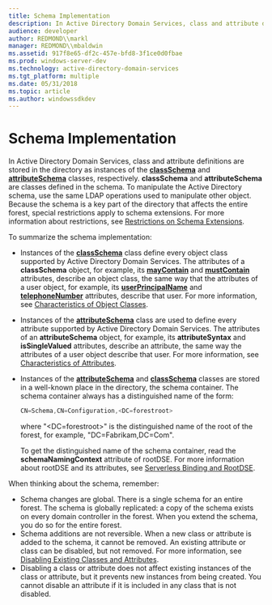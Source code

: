 ```yaml
---
title: Schema Implementation
description: In Active Directory Domain Services, class and attribute definitions are stored in the directory as instances of the classSchema and attributeSchema classes, respectively.
audience: developer
author: REDMOND\\markl
manager: REDMOND\\mbaldwin
ms.assetid: 917f8e65-df2c-457e-bfd8-3f1ce0d0fbae
ms.prod: windows-server-dev
ms.technology: active-directory-domain-services
ms.tgt_platform: multiple
ms.date: 05/31/2018
ms.topic: article
ms.author: windowssdkdev
---
```


# Schema Implementation

In Active Directory Domain Services, class and attribute definitions are stored in the directory as instances of the [**classSchema**](https://msdn.microsoft.com/library/ms680982) and [**attributeSchema**](https://msdn.microsoft.com/library/ms680969) classes, respectively. **classSchema** and **attributeSchema** are classes defined in the schema. To manipulate the Active Directory schema, use the same LDAP operations used to manipulate other object. Because the schema is a key part of the directory that affects the entire forest, special restrictions apply to schema extensions. For more information about restrictions, see [Restrictions on Schema Extensions](restrictions-on-schema-extension.md).

To summarize the schema implementation:

-   Instances of the [**classSchema**](https://msdn.microsoft.com/library/ms680982) class define every object class supported by Active Directory Domain Services. The attributes of a **classSchema** object, for example, its [**mayContain**](https://msdn.microsoft.com/library/ms677072) and [**mustContain**](https://msdn.microsoft.com/library/ms678696) attributes, describe an object class, the same way that the attributes of a user object, for example, its [**userPrincipalName**](https://msdn.microsoft.com/library/ms680857) and [**telephoneNumber**](https://msdn.microsoft.com/library/ms680027) attributes, describe that user. For more information, see [Characteristics of Object Classes](characteristics-of-object-classes.md).
-   Instances of the [**attributeSchema**](https://msdn.microsoft.com/library/ms680969) class are used to define every attribute supported by Active Directory Domain Services. The attributes of an **attributeSchema** object, for example, its **attributeSyntax** and **isSingleValued** attributes, describe an attribute, the same way the attributes of a user object describe that user. For more information, see [Characteristics of Attributes](characteristics-of-attributes.md).
-   Instances of the [**attributeSchema**](https://msdn.microsoft.com/library/ms680969) and [**classSchema**](https://msdn.microsoft.com/library/ms680982) classes are stored in a well-known place in the directory, the schema container. The schema container always has a distinguished name of the form:

    ```C++
    CN=Schema,CN=Configuration,<DC=forestroot>
    ```

    

    where "&lt;DC=forestroot&gt;" is the distinguished name of the root of the forest, for example, "DC=Fabrikam,DC=Com".

    To get the distinguished name of the schema container, read the **schemaNamingContext** attribute of rootDSE. For more information about rootDSE and its attributes, see [Serverless Binding and RootDSE](serverless-binding-and-rootdse.md).

When thinking about the schema, remember:

-   Schema changes are global. There is a single schema for an entire forest. The schema is globally replicated: a copy of the schema exists on every domain controller in the forest. When you extend the schema, you do so for the entire forest.
-   Schema additions are not reversible. When a new class or attribute is added to the schema, it cannot be removed. An existing attribute or class can be disabled, but not removed. For more information, see [Disabling Existing Classes and Attributes](disabling-existing-classes-and-attributes.md).
-   Disabling a class or attribute does not affect existing instances of the class or attribute, but it prevents new instances from being created. You cannot disable an attribute if it is included in any class that is not disabled.

 

 




